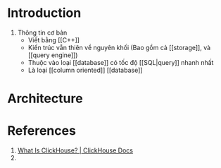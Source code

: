 ---
---
# Introduction
1. Thông tin cơ bản
	- Viết bằng [[C++]]
	- Kiến trúc vẫn thiên về nguyên khối (Bao gồm cả [[storage]], và [[query engine]])
	- Thuộc vào loại [[database]] có tốc độ [[SQL|query]] nhanh nhất
	- Là loại [[column oriented]] [[database]]

# Architecture


# References
1. [What Is ClickHouse? | ClickHouse Docs](https://clickhouse.com/docs/en/intro/)
2. 
